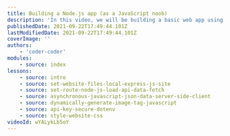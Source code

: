 ```yaml
---
title: Building a Node.js app (as a JavaScript noob)
description: 'In this video, we will be building a basic web app using Node.js (Express.js) loading external API data using asynchronous JavaScript.'
publishedDate: 2021-09-22T17:49:44.101Z
lastModifiedDate: 2021-09-22T17:49:44.101Z
coverImage: ''
authors:
    - 'coder-coder'
modules:
    - source: index
lessons:
    - source: intro
    - source: set-website-files-local-express-js-site
    - source: set-route-node-js-load-api-data-fetch
    - source: asynchronous-javascript-json-data-server-side-client
    - source: dynamically-generate-image-tag-javascript
    - source: api-key-secure-dotenv
    - source: style-website-css
videoId: wYALykLb5oY
---
```

